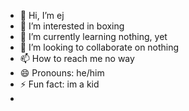 - 👋 Hi, I’m ej
- 👀 I’m interested in boxing
- 🌱 I’m currently learning nothing, yet
- 💞️ I’m looking to collaborate on nothing
- 📫 How to reach me no way
- 😄 Pronouns: he/him
- ⚡ Fun fact: im a kid
- 

<!---
Hakdog45/Hakdog45 is a ✨ special ✨ repository because its `README.md` (this file) appears on your GitHub profile.
You can click the Preview link to take a look at your changes.
--->

